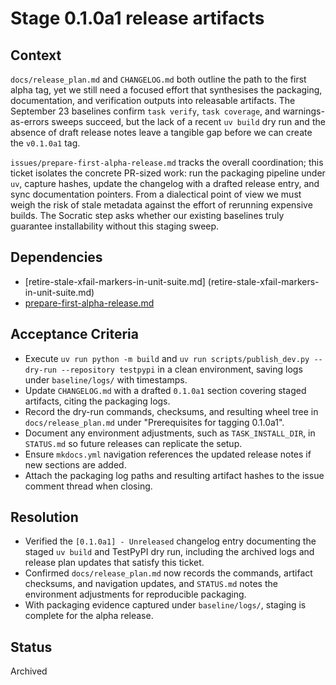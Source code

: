 # Stage 0.1.0a1 release artifacts

## Context
`docs/release_plan.md` and `CHANGELOG.md` both outline the path to the
first alpha tag, yet we still need a focused effort that synthesises the
packaging, documentation, and verification outputs into releasable
artifacts. The September 23 baselines confirm `task verify`,
`task coverage`, and warnings-as-errors sweeps succeed, but the lack of a
recent `uv build` dry run and the absence of draft release notes leave a
tangible gap before we can create the `v0.1.0a1` tag.

`issues/prepare-first-alpha-release.md` tracks the overall coordination;
this ticket isolates the concrete PR-sized work: run the packaging
pipeline under `uv`, capture hashes, update the changelog with a drafted
release entry, and sync documentation pointers. From a dialectical point
of view we must weigh the risk of stale metadata against the effort of
rerunning expensive builds. The Socratic step asks whether our existing
baselines truly guarantee installability without this staging sweep.

## Dependencies
- [retire-stale-xfail-markers-in-unit-suite.md]
  (retire-stale-xfail-markers-in-unit-suite.md)
- [prepare-first-alpha-release.md](prepare-first-alpha-release.md)

## Acceptance Criteria
- Execute `uv run python -m build` and
  `uv run scripts/publish_dev.py --dry-run --repository testpypi` in a
  clean environment, saving logs under `baseline/logs/` with timestamps.
- Update `CHANGELOG.md` with a drafted `0.1.0a1` section covering staged
  artifacts, citing the packaging logs.
- Record the dry-run commands, checksums, and resulting wheel tree in
  `docs/release_plan.md` under "Prerequisites for tagging 0.1.0a1".
- Document any environment adjustments, such as `TASK_INSTALL_DIR`, in
  `STATUS.md` so future releases can replicate the setup.
- Ensure `mkdocs.yml` navigation references the updated release notes if
  new sections are added.
- Attach the packaging log paths and resulting artifact hashes to the
  issue comment thread when closing.

## Resolution
- Verified the `[0.1.0a1] - Unreleased` changelog entry documenting the
  staged `uv build` and TestPyPI dry run, including the archived logs and
  release plan updates that satisfy this ticket.
- Confirmed `docs/release_plan.md` now records the commands, artifact
  checksums, and navigation updates, and `STATUS.md` notes the
  environment adjustments for reproducible packaging.
- With packaging evidence captured under `baseline/logs/`, staging is
  complete for the alpha release.

## Status
Archived
